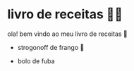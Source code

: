 # livro de receitas :man_cook:

ola! bem vindo ao meu livro de receitas :wave:

- strogonoff de frango :chicken:

- bolo de fuba

  
